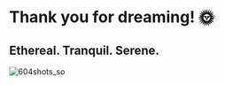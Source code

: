 # Thank you for dreaming! 🌞

## Ethereal. Tranquil. Serene.

![604shots_so](https://github.com/sunshaped/.github/assets/37018766/1f6ba462-a996-466a-b907-a2193e545391)
